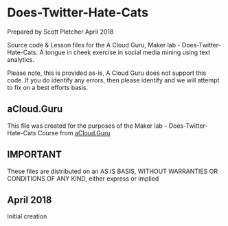 # Does-Twitter-Hate-Cats
Prepared by Scott Pletcher April 2018

Source code & Lesson files for the A Cloud Guru, Maker lab - Does-Twitter-Hate-Cats.
A tongue in cheek exercise in social media mining using text analytics.

Please note, this is provided as-is, A Cloud Guru does not support this code. If you do identify any errors, then please identify and we will attempt to fix on a best efforts basis.

## aCloud.Guru
This file was created for the purposes of the Maker lab - Does-Twitter-Hate-Cats Course from [aCloud.Guru](https://acloud.guru)

## IMPORTANT
These files are distributed on an AS IS BASIS, WITHOUT WARRANTIES OR CONDITIONS OF ANY KIND, either express or implied

## April 2018
Initial creation
